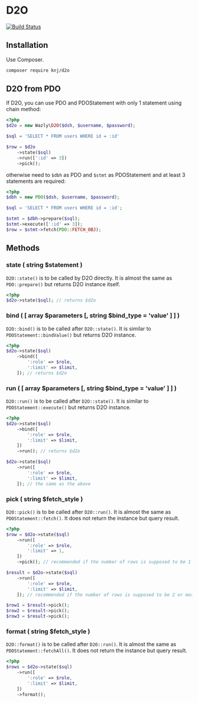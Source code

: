 # D2O

[![Build Status](https://travis-ci.org/KNJ/d2o.svg?branch=master)](https://travis-ci.org/KNJ/d2o)

## Installation

Use Composer.

```sh
composer require knj/d2o
```

## D2O from PDO

If D2O, you can use PDO and PDOStatement with only 1 statement using chain method:

```php
<?php
$d2o = new Wazly\D2O($dsh, $username, $password);

$sql = 'SELECT * FROM users WHERE id = :id'

$row = $d2o
    ->state($sql)
    ->run([':id' => 3])
    ->pick();
```

otherwise need to `$dbh` as PDO and `$stmt` as PDOStatement and at least 3 statements are required:

```php
<?php
$dbh = new PDO($dsh, $username, $password);

$sql = 'SELECT * FROM users WHERE id = :id';

$stmt = $dbh->prepare($sql);
$stmt->execute([':id' => 3]);
$row = $stmt->fetch(PDO::FETCH_OBJ);
```

## Methods

### state ( string $statement )

`D2O::state()` is to be called by D2O directly. It is almost the same as `PDO::prepare()` but returns D2O instance itself.

```php
<?php
$d2o->state($sql); // returns $d2o
```

### bind ( [ array $parameters [, string $bind_type = 'value' ] ] )

`D2O::bind()` is to be called after `D2O::state()`. It is similar to `PDOStatement::bindValue()` but returns D2O instance.

```php
<?php
$d2o->state($sql)
    ->bind([
        ':role' => $role,
        ':limit' => $limit,
    ]); // returns $d2o
```

### run ( [ array $parameters [, string $bind_type = 'value' ] ] )

`D2O::run()` is to be called after `D2O::state()`. It is similar to `PDOStatement::execute()` but returns D2O instance.

```php
<?php
$d2o->state($sql)
    ->bind([
        ':role' => $role,
        ':limit' => $limit,
    ])
    ->run(); // returns $d2o

$d2o->state($sql)
    ->run([
        ':role' => $role,
        ':limit' => $limit,
    ]); // the same as the above
```

### pick ( string $fetch_style )

`D2O::pick()` is to be called after `D2O::run()`. It is almost the same as `PDOStatement::fetch()`. It does not return the instance but query result.

```php
<?php
$row = $d2o->state($sql)
    ->run([
        ':role' => $role,
        ':limit' => 1,
    ])
    ->pick(); // recommended if the number of rows is supposed to be 1

$result = $d2o->state($sql)
    ->run([
        ':role' => $role,
        ':limit' => $limit,
    ]); // recommended if the number of rows is supposed to be 2 or more

$row1 = $result->pick();
$row2 = $result->pick();
$row3 = $result->pick();
```

### format ( string $fetch_style )

`D2O::format()` is to be called after `D2O::run()`. It is almost the same as `PDOStatement::fetchAll()`. It does not return the instance but query result.

```php
<?php
$rows = $d2o->state($sql)
    ->run([
        ':role' => $role,
        ':limit' => $limit,
    ])
    ->format();
```
